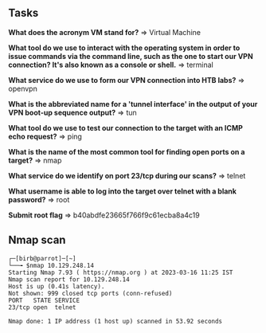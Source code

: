 ## Tasks

**What does the acronym VM stand for?**
=> Virtual Machine

**What tool do we use to interact with the operating system in order to issue commands via the command line, such as the one to start our VPN connection? It's also known as a console or shell.**
=> terminal

**What service do we use to form our VPN connection into HTB labs?**
=> openvpn

**What is the abbreviated name for a 'tunnel interface' in the output of your VPN boot-up sequence output?**
=> tun

**What tool do we use to test our connection to the target with an ICMP echo request?**
=> ping

**What is the name of the most common tool for finding open ports on a target?**
=> nmap

**What service do we identify on port 23/tcp during our scans?**
=> telnet

**What username is able to log into the target over telnet with a blank password?**
=> root

**Submit root flag**
=> b40abdfe23665f766f9c61ecba8a4c19

## Nmap scan

```
┌─[birb@parrot]─[~]
└──╼ $nmap 10.129.248.14
Starting Nmap 7.93 ( https://nmap.org ) at 2023-03-16 11:25 IST
Nmap scan report for 10.129.248.14
Host is up (0.41s latency).
Not shown: 999 closed tcp ports (conn-refused)
PORT   STATE SERVICE
23/tcp open  telnet

Nmap done: 1 IP address (1 host up) scanned in 53.92 seconds
```
